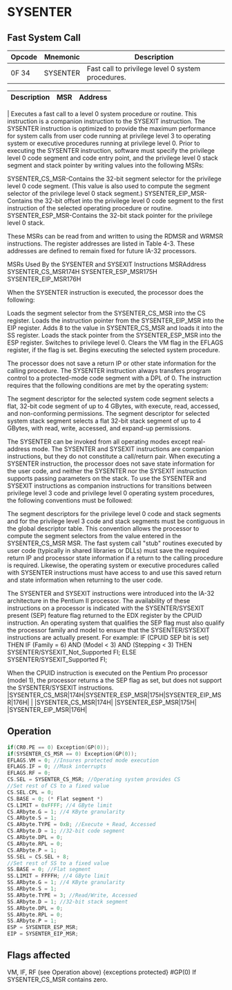 # SYSENTER
 
## Fast System Call
 
 
|Opcode|Mnemonic|Description|
|-|-|-|
|0F 34|SYSENTER|Fast call to privilege level 0 system procedures.|
 
|Description|MSR|Address|
|-|-|-|
|
Executes a fast call to a level 0 system procedure or routine. This instruction is a companion instruction to the SYSEXIT instruction. The SYSENTER instruction is optimized to provide the maximum performance for system calls from user code running at privilege level 3 to operating system or executive procedures running at privilege level 0.
Prior to executing the SYSENTER instruction, software must specify the privilege level 0 code segment and code entry point, and the privilege level 0 stack segment and stack pointer by writing values into the following MSRs:

SYSENTER_CS_MSR-Contains the 32-bit segment selector for the privilege level 0 code segment. (This value is also used to compute the segment selector of the privilege level 0 stack segment.)
SYSENTER_EIP_MSR-Contains the 32-bit offset into the privilege level 0 code segment to the first instruction of the selected operating procedure or routine.
SYSENTER_ESP_MSR-Contains the 32-bit stack pointer for the privilege level 0 stack.

These MSRs can be read from and written to using the RDMSR and WRMSR instructions. The register addresses are listed in Table 4-3. These addresses are defined to remain fixed for future IA-32 processors.


MSRs Used By the SYSENTER and SYSEXIT Instructions
MSRAddress
SYSENTER_CS_MSR174H
SYSENTER_ESP_MSR175H
SYSENTER_EIP_MSR176H


When the SYSENTER instruction is executed, the processor does the following:

Loads the segment selector from the SYSENTER_CS_MSR into the CS register.
Loads the instruction pointer from the SYSENTER_EIP_MSR into the EIP register.
Adds 8 to the value in SYSENTER_CS_MSR and loads it into the SS register.
Loads the stack pointer from the SYSENTER_ESP_MSR into the ESP register.
Switches to privilege level 0.
Clears the VM flag in the EFLAGS register, if the flag is set.
Begins executing the selected system procedure.

The processor does not save a return IP or other state information for the calling procedure.
The SYSENTER instruction always transfers program control to a protected-mode code segment with a DPL of 0. The instruction requires that the following conditions are met by the operating system:

The segment descriptor for the selected system code segment selects a flat, 32-bit code segment of up to 4 GBytes, with execute, read, accessed, and non-conforming permissions.
The segment descriptor for selected system stack segment selects a flat 32-bit stack segment of up to 4 GBytes, with read, write, accessed, and expand-up permissions.

The SYSENTER can be invoked from all operating modes except real-address mode.
The SYSENTER and SYSEXIT instructions are companion instructions, but they do not constitute a call/return pair. When executing a SYSENTER instruction, the processor does not save state information for the user code, and neither the SYSENTER nor the SYSEXIT instruction supports passing parameters on the stack.
To use the SYSENTER and SYSEXIT instructions as companion instructions for transitions between privilege level 3 code and privilege level 0 operating system procedures, the following conventions must be followed:

The segment descriptors for the privilege level 0 code and stack segments and for the privilege level 3 code and stack segments must be contiguous in the global descriptor table. This convention allows the processor to compute the segment selectors from the value entered in the SYSENTER_CS_MSR MSR.
The fast system call "stub" routines executed by user code (typically in shared libraries or DLLs) must save the required return IP and processor state information if a return to the calling procedure is required. Likewise, the operating system or executive procedures called with SYSENTER instructions must have access to and use this saved return and state information when returning to the user code.

The SYSENTER and SYSEXIT instructions were introduced into the IA-32 architecture in the Pentium II processor. The availability of these instructions on a processor is indicated with the SYSENTER/SYSEXIT present (SEP) feature flag returned to the EDX register by the CPUID instruction. An operating system that qualifies the SEP flag must also qualify the processor family and model to ensure that the SYSENTER/SYSEXIT instructions are actually present.
For example:
IF (CPUID SEP bit is set)
THEN IF (Family = 6) AND (Model < 3) AND (Stepping < 3)
THEN SYSENTER/SYSEXIT_Not_Supported
FI;
ELSE SYSENTER/SYSEXIT_Supported
FI;

When the CPUID instruction is executed on the Pentium Pro processor (model 1), the processor returns a the SEP flag as set, but does not support the SYSENTER/SYSEXIT instructions.
|SYSENTER_CS_MSR|174H|SYSENTER_ESP_MSR|175H|SYSENTER_EIP_MSR|176H|
|
|SYSENTER_CS_MSR|174H|
|SYSENTER_ESP_MSR|175H|
|SYSENTER_EIP_MSR|176H|
 
## Operation
 
```c
if(CR0.PE == 0) Exception(GP(0));
if(SYSENTER_CS_MSR == 0) Exception(GP(0));
EFLAGS.VM = 0; //Insures protected mode execution
EFLAGS.IF = 0; //Mask interrupts
EFLAGS.RF = 0;
CS.SEL = SYSENTER_CS_MSR; //Operating system provides CS
//Set rest of CS to a fixed value
CS.SEL.CPL = 0;
CS.BASE = 0; (* Flat segment *)
CS.LIMIT = 0xFFFF; //4 GByte limit
CS.ARbyte.G = 1; //4 KByte granularity
CS.ARbyte.S = 1;
CS.ARbyte.TYPE = 0xB; //Execute + Read, Accessed
CS.ARbyte.D = 1; //32-bit code segment
CS.ARbyte.DPL = 0;
CS.ARbyte.RPL = 0;
CS.ARbyte.P = 1;
SS.SEL = CS.SEL + 8;
//Set rest of SS to a fixed value
SS.BASE = 0; //Flat segment
SS.LIMIT = FFFFH; //4 GByte limit
SS.ARbyte.G = 1; //4 KByte granularity
SS.ARbyte.S = 1;
SS.ARbyte.TYPE = 3; //Read/Write, Accessed
SS.ARbyte.D = 1; //32-bit stack segment
SS.ARbyte.DPL = 0;
SS.ARbyte.RPL = 0;
SS.ARbyte.P = 1;
ESP = SYSENTER_ESP_MSR;
EIP = SYSENTER_EIP_MSR;

```
 
 
## Flags affected
 
VM, IF, RF (see Operation above) {exceptions protected}
#GP(0)	If SYSENTER_CS_MSR contains zero.

 
